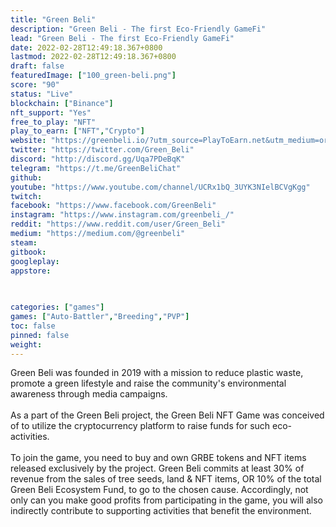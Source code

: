 ```yaml
---
title: "Green Beli"
description: "Green Beli - The first Eco-Friendly GameFi"
lead: "Green Beli - The first Eco-Friendly GameFi"
date: 2022-02-28T12:49:18.367+0800
lastmod: 2022-02-28T12:49:18.367+0800
draft: false
featuredImage: ["100_green-beli.png"]
score: "90"
status: "Live"
blockchain: ["Binance"]
nft_support: "Yes"
free_to_play: "NFT"
play_to_earn: ["NFT","Crypto"]
website: "https://greenbeli.io/?utm_source=PlayToEarn.net&utm_medium=organic&utm_campaign=gamepage"
twitter: "https://twitter.com/Green_Beli"
discord: "http://discord.gg/Uqa7PDeBqK"
telegram: "https://t.me/GreenBeliChat"
github: 
youtube: "https://www.youtube.com/channel/UCRx1bQ_3UYK3NIelBCVgKgg"
twitch: 
facebook: "https://www.facebook.com/GreenBeli"
instagram: "https://www.instagram.com/greenbeli_/"
reddit: "https://www.reddit.com/user/Green_Beli"
medium: "https://medium.com/@greenbeli"
steam: 
gitbook: 
googleplay: 
appstore: 

  
    
categories: ["games"]
games: ["Auto-Battler","Breeding","PVP"]
toc: false
pinned: false
weight: 
---
```

Green Beli was founded in 2019 with a mission to reduce plastic waste, promote a green lifestyle and raise the community's environmental awareness through media campaigns.<br> <br> As a part of the Green Beli project, the Green Beli NFT Game was conceived of to utilize the cryptocurrency platform to raise funds for such eco-activities.<br> <br> To join the game, you need to buy and own GRBE tokens and NFT items released exclusively by the project. Green Beli commits at least 30% of revenue from the sales of tree seeds, land &amp; NFT items, OR 10% of the total Green Beli Ecosystem Fund, to go to the chosen cause. Accordingly, not only can you make good profits from participating in the game, you will also indirectly contribute to supporting activities that benefit the environment.